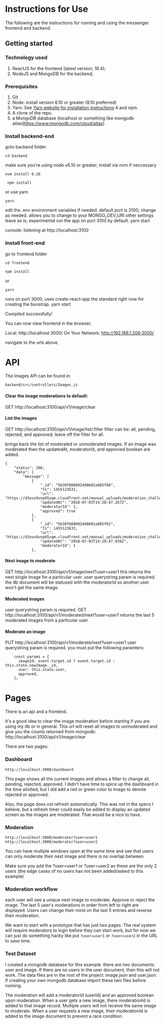 # Instructions for Use

The following are the instructions for running and using the messenger frontend and backend.

## Getting started

### Technology used

1. ReactJS for the frontend (latest version; 16.4);
2. NodeJS and MongoDB for the backend;

### Prerequisites

1. Git
2. Node: install version 6.10 or greater (8.10 preferred)
3. Yarn: See [Yarn website for installation instructions](https://yarnpkg.com/lang/en/docs/install/)
4 and npm.
5. A clone of the repo.
6. a MongoDB database (localhost or something like mongodb atlas(https://www.mongodb.com/cloud/atlas)

### Install backend-end
 goto backend folder
 ```
 cd backend
 ```
 
 make sure you're using node v6.10 or greater; install via nvm if neccessary
 ```
 nvm install 6.10
 ```
```
 npm install
 ```
 or use yarn
 ```
 yarn
 ```
 
 edit the .env environment variables if needed. 
 default port is 3100; change as needed.
 allows you to change to your MONGO_DEV_URI other settings leave as is; experimental
 run the app on port 3100 by default.
 yarn start

console: listening at http://localhost:3100

### Install front-end
 go to frontend folder
 ```
 cd frontend
 ```
 
 ```
 npm install
 ```
 or
 ```
 yarn
 ```
 runs on port 3000; uses create-react-app the standard right now for creating the boostrap.
 yarn start

Compiled successfully!

You can now view frontend in the browser.

  Local:            http://localhost:3000/
  On Your Network:  http://192.168.1.208:3000/

navigate to the urls above.


# API
The Images API can be found in:
```
backend/src/controllers/Images.js
```

#### Clear the image moderations to default:
GET http://localhost:3100/api/v1/image/clear

#### List the images
GET http://localhost:3100/api/v1/image/list/:filter
filter can be: all, pending, rejected, and approved; leave off the filter for all.

brings back the list of moderated or unmoderated images.
If an image was moderated then the updatedAt, moderatorId, and approved boolean are added.
```
{
    "status": 200,
    "data": {
        "message": [
            {
                "_id": "5b39f808092498601a985f80",
                "ts": 1455123632,
                "url": "https://d3ous0vnp05zqm.cloudfront.net/manual_uploads/moderation_challenge/images/4.1.01.jpeg",
                "updatedAt": "2018-07-03T14:28:47.267Z",
                "moderatorId": 1,
                "approved": true
            },
            {
                "_id": "5b39f808092498601a985f81",
                "ts": 1455123633,
                "url": "https://d3ous0vnp05zqm.cloudfront.net/manual_uploads/moderation_challenge/images/4.1.02.jpeg",
                "updatedAt": "2018-07-03T14:28:47.939Z",
                "moderatorId": 1
            },
 ```
#### Next image to moderate
GET http://localhost:3100/api/v1/image/next?user=user1
this returns the next single image for a particular user.
user querystring param is required.
the db document will be statused with the moderatorId so another user won't get the same image.

#### Moderated images
user querystring param is required.
GET http://localhost:3100/api/v1/moderated/next?user=user1
returns the last 5 moderated images from a particular user

#### Moderate an image
PUT http://localhost:3100/api/v1/moderate/next?user=user1
user querystring param is required.
you must put the following paramters:
```
    const params = {
      imageId: event.target.id ? event.target.id : this.state.newImage._id,
      user: this.state.user,
      approved,
    };
```

# Pages

There is an api and a frontend.

It's a good idea to clear the image moderation before starting if you are using my db or in general.
This url will reset all images to unmoderated and give you the counts returned from mongodb:
http://localhost:3100/api/v1/image/clear

There are two pages:
### Dashboard
```
http://localhost:3000/dashboard
```

This page shows all the current images and allows a filter to change all, pending, rejected, approved.
I didn't have time to spice up the dashboard in the time allotted, but I did add a red or green color to image
to denote rejected or approved.

Also, the page does not refresh automatically. This was not in the specs I believe, but a refresh timer could easily be added to display an updated screen as the images are moderated. That would be a nice to have.

### Moderation
```
http://localhost:3000/moderator?user=user1
http://localhost:3000/moderator?user=user2
```

You can have mulliple windows open at the same time and see that users can only moderate their next image
and there is no overlap between.

Make sure you add the ?user=user1 or ?user=user2 as these are the only 2 users
(the edge cases of no users has not been added/asked to this example)

### Moderation workflow
each user will see a unique next image to moderate.
Approve or reject the image. The last 5 user's moderations in order from left to right are displayed.
Users can change their mind on the last 5 entries and reverse their moderation.


We want to start with a prototype that has just two pages. The real system will require moderators to login before they can start work, but for now we can just do something hacky like put `?user=user1` or `?user=user2` in the URL to save time.

### Test Dataset

I created a mongodb database for this example. there are two documents: user and image.
If there are no users in the user document, then this will not work.
The data files are in the root of the project: image.json and user.json.
If creating your own mongodb database import these two files before running.

The moderation will add a moderatorId (userId) and an approved boolean upon moderation.
When a user gets a new image, there moderationId is added to that image record.
Multiple users will not receive the same image to moderate.
When a user requests a new image, their moderationId is added to the image document to prevent a race condition.

